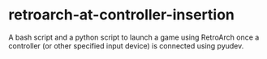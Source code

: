 # retroarch-at-controller-insertion
A bash script and a python script to launch a game using RetroArch once a controller (or other specified input device) is connected using pyudev.
